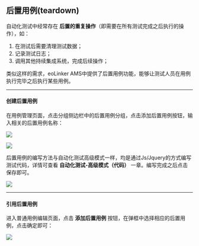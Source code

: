 ## 后置用例(teardown)
自动化测试中经常存在 **后置的重复操作**（即需要在所有测试完成之后执行的操作），如：
1. 在测试后需要清理测试数据；
2. 记录测试日志；
3. 调用其他持续集成系统，完成后续操作；

类似这样的需求，eoLinker AMS中提供了后置用例功能，能够让测试人员在用例执行完毕之后执行某些用例。

---

#### 创建后置用例
在用例管理页面，点击分组侧边栏中的后置用例分组，点击添加后置用例按钮，输入相关的后置用例名称：

![](http://data.eolinker.com/course/tBDGWNrf30a08e67196fe9e218b86f49e21c586fe41bef9)

![](http://data.eolinker.com/course/36Jl19m29c47da730e28c89f345c04303c68911a9c24b85)

后置用例的编写方法与自动化测试高级模式一样，均是通过Js/Jquery的方式编写测试代码，详情可查看 **自动化测试-高级模式（代码）** 一章。编写完成之后点击保存即可。

![](http://data.eolinker.com/course/AfRTXRfe277034541c280271919a34faefebee3bff95f12)

---

#### 引用后置用例
进入普通用例编辑页面，点击 **添加后置用例** 按钮，在弹框中选择相应的后置用例，点击确定即可：

![](http://data.eolinker.com/course/E9bcv5sed68ead5057d02caefba0ff38205c25a42a5f8cf)